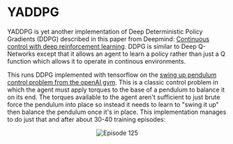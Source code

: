 # YADDPG

YADDPG is yet another implementation of Deep Deterministic Policy Gradients (DDPG) described in this paper from Deepmind: [Continuous control with deep reinforcement learning](https://arxiv.org/abs/1509.02971). DDPG is similar to Deep Q-Networks except that it allows an agent to learn a policy rather than just a Q function which allows it to operate in continous environments.

This runs DDPG implemented with tensorflow on the [swing up pendulum control problem from the openAI gym](https://gym.openai.com/envs/Pendulum-v0/). This is a classic control problem in which the agent must apply torques to the base of a pendulum to balance it on its end. The torques available to the agent aren't sufficient to just brute force the pendulum into place so instead it needs to learn to "swing it up" then balance the pendulum once it's in place. This implementation manages to do just that and after about 30-40 training episodes:

<p align="center">
  <img src="https://user-images.githubusercontent.com/2457362/36352295-0b57ffd6-14fa-11e8-82bd-effc2794d479.gif" alt="Episode 125"/>
</p>
